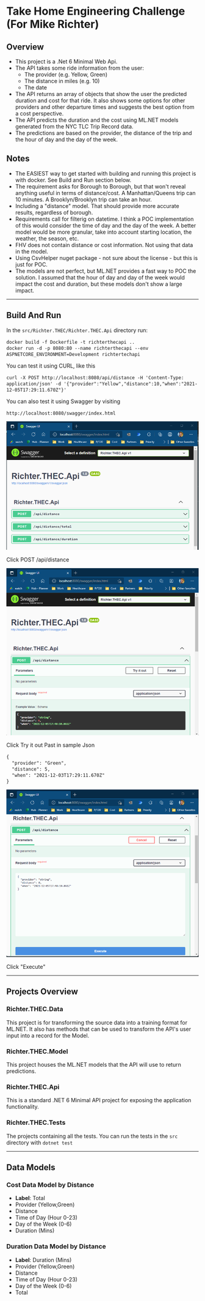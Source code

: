 
# Take Home Engineering Challenge (For Mike Richter)

## Overview
* This project is a .Net 6 Minimal Web Api.
* The API takes some ride information from the user: 
  * The provider (e.g. Yellow, Green)
  * The distance in miles (e.g. 10)
  * The date
* The API returns an array of objects that show the user the predicted duration and cost for that ride. It also shows some options for other providers and other departure times and suggests the best option from a cost perspective. 
* The API predicts the duration and the cost using ML.NET models generated from the NYC TLC Trip Record data. 
* The predictions are based on the provider, the distance of the trip and the hour of day and the day of the week. 
## Notes
* The EASIEST way to get started with building and running this project is with docker. See Build and Run section below.
* The requirement asks for Borough to Borough, but that won't reveal anything useful in terms of distance/cost. A Manhattan/Queens trip can 10 minutes. A Brooklyn/Brooklyn trip can take an hour. 
* Including a "distance" model. That should provide more accurate results, regardless of borough.
* Requirements call for filterig on datetime. I think a POC implementation of this would consider the time of day and the day of the week. A better model would be more granular, take into account starting location, the weather, the season, etc.
* FHV does not contain distance or cost information. Not using that data in the model.
* Using CsvHelper nuget package - not sure about the license - but this is just for POC.
* The models are not perfect, but ML.NET provides a fast way to POC the solution. I assumed that the hour of day and day of the week would impact the cost and duration, but these models don't show a large impact. 
---
## Build And Run

In the `src/Richter.THEC/Richter.THEC.Api` directory run:
```
docker build -f Dockerfile -t richterthecapi ..
docker run -d -p 8080:80 --name richterthecapi --env ASPNETCORE_ENVIRONMENT=Development richtertechapi

```
You can test it using CURL, like this
```
curl -X POST http://localhost:8080/api/distance -H 'Content-Type: application/json' -d '{"provider":"Yellow","distance":10,"when":"2021-12-05T17:29:11.670Z"}'
```
You can also test it using Swagger by visiting
```
http://localhost:8080/swagger/index.html
```
![Swagger Home](swagger-home.png "Swagger Home")

Click POST /api/distance

![Swagger Try](swagger-try.png "Swagger Try")


Click Try it out
Past in sample Json
```
{
  "provider": "Green",
  "distance": 5,
  "when": "2021-12-03T17:29:11.670Z"
}
```
![Swagger Execute](swagger-exec.png "Swagger Execute")

Click "Execute"

-----
## Projects Overview
### Richter.THEC.Data
This project  is for transforming the source data into a training format for ML.NET. It also has methods that can be used to transform the API's user input into a record for the Model. 
### Richter.THEC.Model
This project houses the ML.NET models that the API will use to return predictions.
### Richter.THEC.Api
This is a standard .NET 6 Minimal API project for exposing the application functionality.
### Richter.THEC.Tests
The projects containing all the tests. You can run the tests in the `src` directory with `dotnet test`

---
## Data Models
### Cost Data Model by Distance
* **Label**: Total
* Provider (Yellow,Green)
* Distance
* Time of Day (Hour 0-23)
* Day of the Week (0-6)
* Duration (Mins)

### Duration Data Model by Distance
* **Label**: Duration (Mins)
* Provider (Yellow,Green)
* Distance
* Time of Day (Hour 0-23)
* Day of the Week (0-6)
* Total



